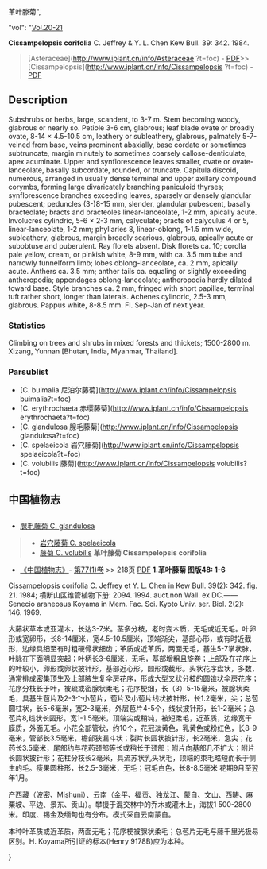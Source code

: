 革叶滕菊",

  "vol": "[Vol.20-21](http://iplant.cn/foc/vol/1)

**Cissampelopsis corifolia** C. Jeffrey & Y. L. Chen Kew Bull. 39: 342. 1984.

> [Asteraceae](http://www.iplant.cn/info/Asteraceae ?t=foc) - [PDF](http://iplant.cn/foc/pdf/Asteraceae.pdf)>>[Cissampelopsis](http://www.iplant.cn/info/Cissampelopsis ?t=foc) - [PDF](http://www.iplant.cn/foc/pdf/Cissampelopsis.pdf)

## Description

Subshrubs or herbs, large, scandent, to 3-7 m. Stem becoming woody, glabrous or nearly so. Petiole 3-6 cm, glabrous; leaf blade ovate or broadly ovate, 8-14 × 4.5-10.5 cm, leathery or subleathery, glabrous, palmately 5-7-veined from base, veins prominent abaxially, base cordate or sometimes subtruncate, margin minutely to sometimes coarsely callose-denticulate, apex acuminate. Upper and synflorescence leaves smaller, ovate or ovate-lanceolate, basally subcordate, rounded, or truncate. Capitula discoid, numerous, arranged in usually dense terminal and upper axillary compound corymbs, forming large divaricately branching paniculoid thyrses; synflorescence branches exceeding leaves, sparsely or densely glandular pubescent; peduncles (3-)8-15 mm, slender, glandular pubescent, basally bracteolate; bracts and bracteoles linear-lanceolate, 1-2 mm, apically acute. Involucres cylindric, 5-6 × 2-3 mm, calyculate; bracts of calyculus 4 or 5, linear-lanceolate, 1-2 mm; phyllaries 8, linear-oblong, 1-1.5 mm wide, subleathery, glabrous, margin broadly scarious, glabrous, apically acute or subobtuse and puberulent. Ray florets absent. Disk florets ca. 10; corolla pale yellow, cream, or pinkish white, 8-9 mm, with ca. 3.5 mm tube and narrowly funnelform limb; lobes oblong-lanceolate, ca. 2 mm, apically acute. Anthers ca. 3.5 mm; anther tails ca. equaling or slightly exceeding antheropodia; appendages oblong-lanceolate; antheropodia hardly dilated toward base. Style branches ca. 2 mm, fringed with short papillae, terminal tuft rather short, longer than laterals. Achenes cylindric, 2.5-3 mm, glabrous. Pappus white, 8-8.5 mm. Fl. Sep-Jan of next year.

### Statistics
Climbing on trees and shrubs in mixed forests and thickets; 1500-2800 m. Xizang, Yunnan [Bhutan, India, Myanmar, Thailand].

### Parsublist

* [C.  buimalia  尼泊尔藤菊](http://www.iplant.cn/info/Cissampelopsis buimalia?t=foc)
* [C.  erythrochaeta  赤缨藤菊](http://www.iplant.cn/info/Cissampelopsis erythrochaeta?t=foc)
* [C.  glandulosa  腺毛藤菊](http://www.iplant.cn/info/Cissampelopsis glandulosa?t=foc)
* [C.  spelaeicola  岩穴藤菊](http://www.iplant.cn/info/Cissampelopsis spelaeicola?t=foc)
* [C.  volubilis  藤菊](http://www.iplant.cn/info/Cissampelopsis volubilis?t=foc)

## 中国植物志
## 
* [腺毛藤菊  C.  glandulosa](Cissampelopsis-glandulosa-腺毛藤菊.md)
> * [岩穴藤菊  C.  spelaeicola](Cissampelopsis-spelaeicola-岩穴藤菊.md)
> * [藤菊  C.  volubilis](Cissampelopsis-volubilis-藤菊.md)
**革叶藤菊 Cissampelopsis corifolia**

* [《中国植物志》](http://www.iplant.cn/frps)- [第77(1)卷](http://www.iplant.cn/frps/vol/77(1)) >> 218页 [PDF](http://www.iplant.cn/frps/pdf/77(1)/218.PDF)
**1.革叶藤菊 图版48: 1-6**

Cissampelopsis corifolia C. Jeffrey et Y. L. Chen in Kew Bull. 39(2): 342. fig. 21. 1984; 横断山区维管植物下册: 2094. 1994. auct.non Wall. ex DC.——Senecio araneosus Koyama in Mem. Fac. Sci. Kyoto Univ. ser. Biol. 2(2): 146. 1969.

大藤状草本或亚灌木，长达3-7米。茎多分枝，老时变木质，无毛或近无毛。叶卵形或宽卵形，长8-14厘米，宽4.5-10.5厘米，顶端渐尖，基部心形，或有时近截形，边缘具细至有时粗硬骨状细齿；革质或近革质，两面无毛，基生5-7掌状脉，叶脉在下面明显突起；叶柄长3-6厘米，无毛，基部增粗且旋卷；上部及在花序上的叶较小，卵形或卵状披针形，基部近心形，圆形或截形。头状花序盘状，多数，通常排成密集顶生及上部腋生复伞房花序，形成大型叉状分枝的圆锥状伞房花序；花序分枝长于叶，被疏或密腺状柔毛；花序梗细，长（3）5-15毫米，被腺状柔毛，具基生苞片及2-3个小苞片，苞片及小苞片线状披针形，长1.2毫米，尖；总苞圆柱状，长5-6毫米，宽2-3毫米，外层苞片4-5个，线状披针形，长1-2毫米；总苞片8,线状长圆形，宽1-1.5毫米，顶端尖或稍钝，被短柔毛，近革质，边缘宽干膜质，外面无毛。小花全部管状，约10个，花冠淡黄色，乳黄色或粉红色，长8-9毫米，管部长3.5毫米，檐部狭漏斗状；裂片长圆状披针形，长2毫米，急尖；花药长3.5毫米，尾部约与花药颈部等长或稍长于颈部；附片向基部几不扩大；附片长圆状披针形；花柱分枝长2毫米，具流苏状乳头状毛，顶端的束毛略短而长于侧生的毛。瘦果圆柱形，长2.5-3毫米，无毛；冠毛白色，长8-8.5毫米 花期9月至翌年1月。

产西藏（波密、Mishuni）、云南（金平、福贡、独龙江、蒙自、文山、西畴、麻栗坡、平边、景东、贡山）。攀援于混交林中的乔木或灌木上，海拔1 500-2800米。印度、锡金及缅甸也有分布。模式采自云南蒙自。

本种叶革质或近革质，两面无毛；花序梗被腺状柔毛；总苞片无毛与藤千里光极易区别。H. Koyama所引证的标本(Henry 9178B)应为本种。

}